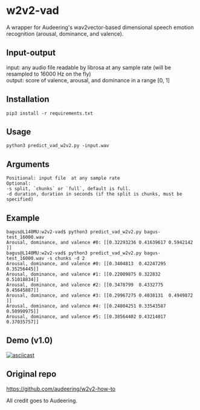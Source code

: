 # w2v2-vad
A wrapper for Audeering's wav2vector-based dimensional speech emotion recognition (arousal, dominance, and valence).

## Input-output
input: any audio file readable by librosa at any sample rate (will be resampled to 16000 Hz on the fly)  
output:  score of valence, arousal, and dominance in a range [0, 1]  


## Installation
    pip3 install -r requirements.txt
    
## Usage
    python3 predict_vad_w2v2.py -input.wav

## Arguments
```
Positional: input file  at any sample rate
Optional:  
-s split, `chunks` or `full`, default is full.  
-d duration, duration in seconds (if the split is chunks, must be specified)  
```

## Example

```
bagus@L140MU:w2v2-vad$ python3 predict_vad_w2v2.py bagus-test_16000.wav 
Arousal, dominance, and valence #0: [[0.32293236 0.41639617 0.5942142 ]]
bagus@L140MU:w2v2-vad$ python3 predict_vad_w2v2.py bagus-test_16000.wav -s chunks -d 2
Arousal, dominance, and valence #0: [[0.3404813  0.42247295 0.35256445]]
Arousal, dominance, and valence #1: [[0.22009875 0.322832   0.51018834]]
Arousal, dominance, and valence #2: [[0.3478799  0.4332775  0.45645887]]
Arousal, dominance, and valence #3: [[0.29967275 0.4038131  0.4949872 ]]
Arousal, dominance, and valence #4: [[0.24804251 0.33543587 0.50990975]]
Arousal, dominance, and valence #5: [[0.38564402 0.43214017 0.37035757]]
```

## Demo (v1.0)
[![asciicast](https://asciinema.org/a/1XhSclhNuVsfG6bBCPoQLwvN1.svg)](https://asciinema.org/a/1XhSclhNuVsfG6bBCPoQLwvN1)

## Original repo  
https://github.com/audeering/w2v2-how-to

All credit goes to Audeering.

